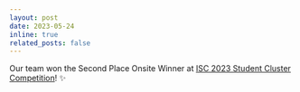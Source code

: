 ```yaml
---
layout: post
date: 2023-05-24
inline: true
related_posts: false
---
```


Our team won the Second Place Onsite Winner at [ISC 2023 Student Cluster Competition](https://www.hpcadvisorycouncil.com/events/2023/student-cluster-competition/)! :sparkles: